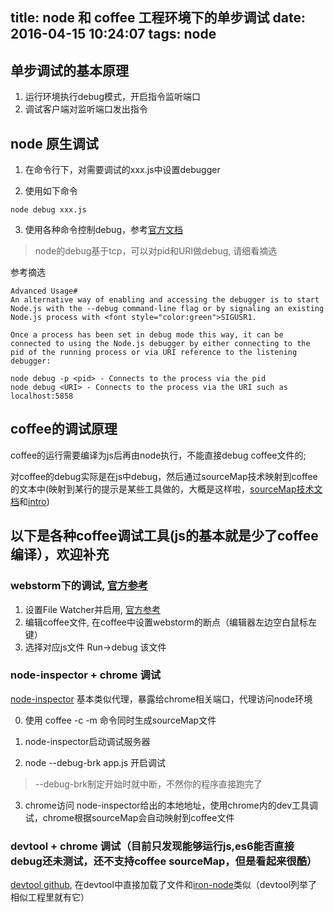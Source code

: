 title: node 和 coffee 工程环境下的单步调试
date: 2016-04-15 10:24:07
tags: node
---

## 单步调试的基本原理

1. 运行环境执行debug模式，开启指令监听端口
2. 调试客户端对监听端口发出指令

## node 原生调试

1. 在命令行下，对需要调试的xxx.js中设置debugger

2. 使用如下命令

~~~
node debug xxx.js
~~~

3. 使用各种命令控制debug，参考[官方文档](https://nodejs.org/api/debugger.html)

> node的debug基于tcp，可以对pid和URI做debug, 请细看摘选

参考摘选
~~~
Advanced Usage#
An alternative way of enabling and accessing the debugger is to start Node.js with the --debug command-line flag or by signaling an existing Node.js process with <font style="color:green">SIGUSR1.

Once a process has been set in debug mode this way, it can be connected to using the Node.js debugger by either connecting to the pid of the running process or via URI reference to the listening debugger:

node debug -p <pid> - Connects to the process via the pid
node debug <URI> - Connects to the process via the URI such as localhost:5858
~~~

## coffee的调试原理
coffee的运行需要编译为js后再由node执行，不能直接debug coffee文件的;

对coffee的debug实际是在js中debug，然后通过sourceMap技术映射到coffee的文本中(映射到某行的提示是某些工具做的，大概是这样啦，[sourceMap技术文档](https://docs.google.com/document/d/1U1RGAehQwRypUTovF1KRlpiOFze0b-_2gc6fAH0KY0k/edit?hl=en_US&pli=1&pli=1)和[intro](http://www.html5rocks.com/en/tutorials/developertools/sourcemaps/))

## 以下是各种coffee调试工具(js的基本就是少了coffee编译），欢迎补充

### webstorm下的调试, [官方参考](https://www.jetbrains.com/help/webstorm/11.0/debugging-coffeescript.html)

1. 设置File Watcher并启用, [官方参考](https://www.jetbrains.com/help/webstorm/11.0/transpiling-coffeescript-to-javascript.html#d119891e540)
2. 编辑coffee文件, 在coffee中设置webstorm的断点（编辑器左边空白鼠标左键）
3. 选择对应js文件 Run->debug 该文件

### node-inspector + chrome 调试
[node-inspector](https://github.com/node-inspector/node-inspector) 基本类似代理，暴露给chrome相关端口，代理访问node环境

0. 使用 coffee -c -m 命令同时生成sourceMap文件

1. node-inspector启动调试服务器

2. node --debug-brk app.js 开启调试
> --debug-brk制定开始时就中断，不然你的程序直接跑完了

3. chrome访问 node-inspector给出的本地地址，使用chrome内的dev工具调试，chrome根据sourceMap会自动映射到coffee文件

### devtool + chrome 调试（目前只发现能够运行js,es6能否直接debug还未测试，还不支持coffee sourceMap，但是看起来很酷）

[devtool github](https://github.com/Jam3/devtool), 在devtool中直接加载了文件和[iron-node](https://github.com/s-a/iron-node)类似（devtool列举了相似工程里就有它）



